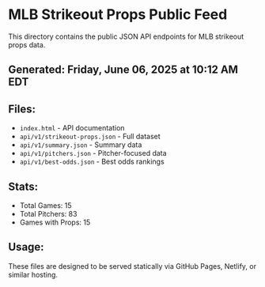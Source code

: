 # MLB Strikeout Props Public Feed

This directory contains the public JSON API endpoints for MLB strikeout props data.

## Generated: Friday, June 06, 2025 at 10:12 AM EDT

## Files:
- `index.html` - API documentation
- `api/v1/strikeout-props.json` - Full dataset
- `api/v1/summary.json` - Summary data
- `api/v1/pitchers.json` - Pitcher-focused data  
- `api/v1/best-odds.json` - Best odds rankings

## Stats:
- Total Games: 15
- Total Pitchers: 83
- Games with Props: 15

## Usage:
These files are designed to be served statically via GitHub Pages, Netlify, or similar hosting.
